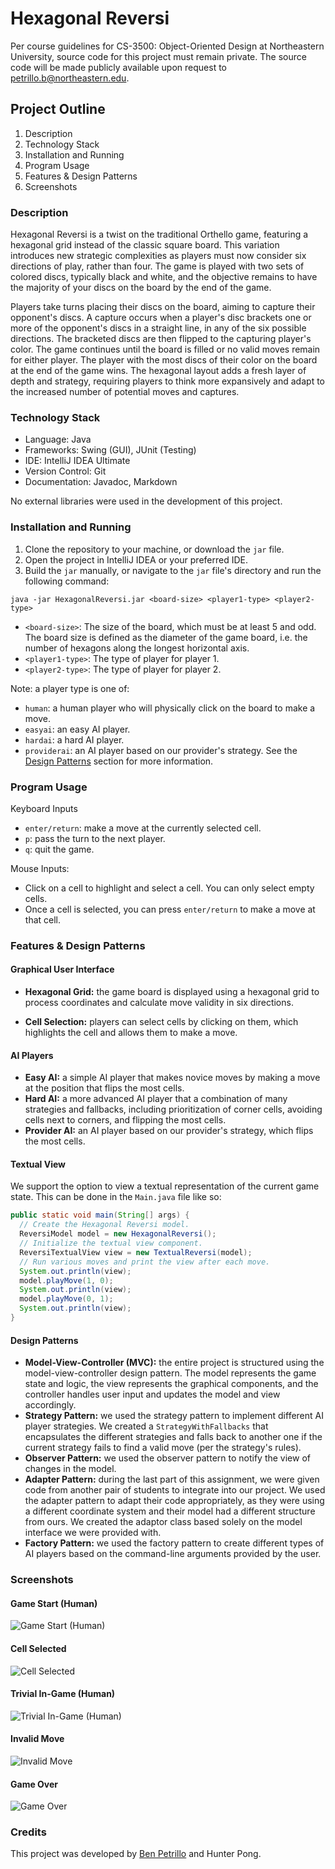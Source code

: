 # Hexagonal Reversi

Per course guidelines for CS-3500: Object-Oriented Design at Northeastern University,
source code for this project must remain private. The source code will be made publicly
available upon request to [petrillo.b@northeastern.edu](mailto:petrillo.b@northeastern.edu).

## Project Outline
1. Description
2. Technology Stack
3. Installation and Running
4. Program Usage
5. Features & Design Patterns
6. Screenshots

### Description

Hexagonal Reversi is a twist on the traditional Orthello game, featuring a hexagonal 
grid instead of the classic square board. This variation introduces new strategic 
complexities as players must now consider six directions of play, rather than four. 
The game is played with two sets of colored discs, typically black and white, and 
the objective remains to have the majority of your discs on the board by the end of 
the game.

Players take turns placing their discs on the board, aiming to capture their 
opponent's discs. A capture occurs when a player's disc brackets one or more of 
the opponent's discs in a straight line, in any of the six possible directions. 
The bracketed discs are then flipped to the capturing player's color. The game 
continues until the board is filled or no valid moves remain for either player. 
The player with the most discs of their color on the board at the end of the game 
wins. The hexagonal layout adds a fresh layer of depth and strategy, requiring 
players to think more expansively and adapt to the increased number of potential 
moves and captures.

### Technology Stack

- Language: Java
- Frameworks: Swing (GUI), JUnit (Testing)
- IDE: IntelliJ IDEA Ultimate
- Version Control: Git
- Documentation: Javadoc, Markdown

No external libraries were used in the development of this project.

### Installation and Running

1. Clone the repository to your machine, or download the `jar` file.
2. Open the project in IntelliJ IDEA or your preferred IDE.
3. Build the `jar` manually, or navigate to the `jar` file's directory and run the following command:

```shell
java -jar HexagonalReversi.jar <board-size> <player1-type> <player2-type>
```

- `<board-size>`: The size of the board, which must be at least 5 and odd. The board size is defined
as the diameter of the game board, i.e. the number of hexagons along the longest horizontal axis.
- `<player1-type>`: The type of player for player 1.
- `<player2-type>`: The type of player for player 2.

Note: a player type is one of:
- `human`: a human player who will physically click on the board to make a move.
- `easyai`: an easy AI player.
- `hardai`: a hard AI player.
- `providerai`: an AI player based on our provider's strategy. See the [Design Patterns](#design-patterns) section for more information.

### Program Usage

Keyboard Inputs
- `enter/return`: make a move at the currently selected cell.
- `p`: pass the turn to the next player.
- `q`: quit the game.

Mouse Inputs:
- Click on a cell to highlight and select a cell. You can only select empty cells.
- Once a cell is selected, you can press `enter/return` to make a move at that cell.

### Features & Design Patterns

#### Graphical User Interface

- **Hexagonal Grid:** the game board is displayed using a hexagonal grid to process coordinates
and calculate move validity in six directions.

- **Cell Selection:** players can select cells by clicking on them, which highlights the cell
and allows them to make a move.

#### AI Players

- **Easy AI:** a simple AI player that makes novice moves by making a move at the position that flips the most cells.
- **Hard AI:** a more advanced AI player that a combination of many strategies and fallbacks, including prioritization
of corner cells, avoiding cells next to corners, and flipping the most cells.
- **Provider AI:** an AI player based on our provider's strategy, which flips the most cells.

#### Textual View

We support the option to view a textual representation of the current game state.
This can be done in the `Main.java` file like so:

```java
public static void main(String[] args) {
  // Create the Hexagonal Reversi model.
  ReversiModel model = new HexagonalReversi();
  // Initialize the textual view component.
  ReversiTextualView view = new TextualReversi(model);
  // Run various moves and print the view after each move.
  System.out.println(view);
  model.playMove(1, 0);
  System.out.println(view);
  model.playMove(0, 1);
  System.out.println(view);
}
```

#### Design Patterns

- **Model-View-Controller (MVC):** the entire project is structured using the model-view-controller
design pattern. The model represents the game state and logic, the view represents the graphical
components, and the controller handles user input and updates the model and view accordingly.
- **Strategy Pattern:** we used the strategy pattern to implement different AI player strategies.
We created a `StrategyWithFallbacks` that encapsulates the different strategies and falls back to 
another one if the current strategy fails to find a valid move (per the strategy's rules).
- **Observer Pattern:** we used the observer pattern to notify the view of changes in the model.
- **Adapter Pattern:** during the last part of this assignment, we were given code from another
pair of students to integrate into our project. We used the adapter pattern to adapt their code
appropriately, as they were using a different coordinate system and their model had a different
structure from ours. We created the adaptor class based solely on the model interface we were provided with.
- **Factory Pattern:** we used the factory pattern to create different types of AI players based on
the command-line arguments provided by the user.

### Screenshots

#### Game Start (Human)
![Game Start (Human)](./docs/screenshots/game_start_human.png)

#### Cell Selected
![Cell Selected](./docs/screenshots/cell_selected.png)

#### Trivial In-Game (Human)
![Trivial In-Game (Human)](./docs/screenshots/trivial_in_game_human.png)

#### Invalid Move
![Invalid Move](./docs/screenshots/invalid_move.png)

#### Game Over
![Game Over](./docs/screenshots/game_over.png)

### Credits

This project was developed by [Ben Petrillo](https://benpetrillo.dev) and Hunter Pong.
